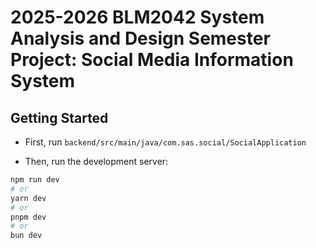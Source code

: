 # 2025-2026 BLM2042 System Analysis and Design Semester Project: Social Media Information System


## Getting Started

- First, run `backend/src/main/java/com.sas.social/SocialApplication`

- Then, run the development server:

```bash
npm run dev
# or
yarn dev
# or
pnpm dev
# or
bun dev
```


